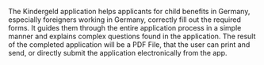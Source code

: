 
The Kindergeld application helps applicants for child benefits in Germany, especially foreigners working in Germany, correctly fill out the required forms. It guides them through the entire application process in a simple manner and explains complex questions found in the application. The result of the completed application will be a PDF File, that the user can print and send, or directly submit the application electronically from the app.
